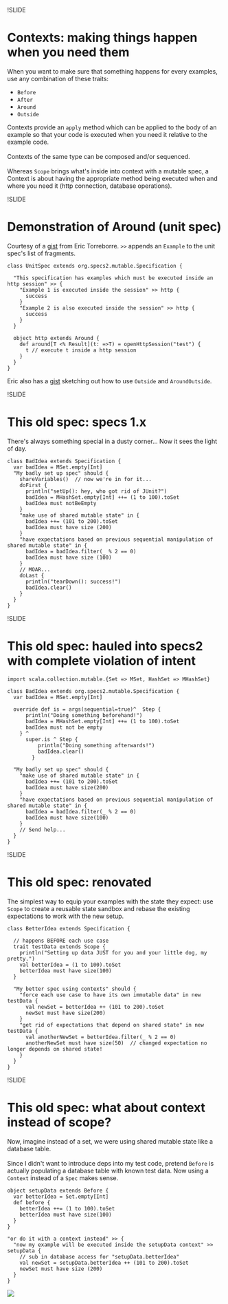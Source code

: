 !SLIDE

# Contexts: making things happen when you need them

When you want to make sure that something happens for every examples, use any combination of these traits:

- ``Before``
- ``After``
- ``Around``
- ``Outside``

Contexts provide an ``apply`` method which can be applied to the body of an example so that your code
is executed when you need it relative to the example code.
<br/>
<br/>
Contexts of the same type can be composed and/or sequenced.
<br/>
<br/>
Whereas ``Scope`` brings what's inside into context with a mutable spec, a Context is about having
the appropriate method being executed when and where you need it (http connection, database operations).

!SLIDE

# Demonstration of Around (unit spec)

Courtesy of a [gist](https://gist.github.com/904913) from Eric Torreborre.  ``>>`` appends an
``Example`` to the unit spec's list of fragments.

    class UnitSpec extends org.specs2.mutable.Specification {

      "This specification has examples which must be executed inside an http session" >> {
        "Example 1 is executed inside the session" >> http {
          success
        }
        "Example 2 is also executed inside the session" >> http {
          success
        }
      }

      object http extends Around {
        def around[T <% Result](t: =>T) = openHttpSession("test") {
          t // execute t inside a http session
        }
      }
    }

Eric also has a [gist](https://gist.github.com/905789) sketching out how to use ``Outside`` and ``AroundOutside``.

!SLIDE

# This old spec: specs 1.x

There's always something special in a dusty corner...  Now it sees the light of day.


    class BadIdea extends Specification {
      var badIdea = MSet.empty[Int]
      "My badly set up spec" should {
        shareVariables()  // now we're in for it...
        doFirst {
          println("setUp(): hey, who got rid of JUnit?")
          badIdea = MHashSet.empty[Int] ++= (1 to 100).toSet
          badIdea must notBeEmpty
        }
        "make use of shared mutable state" in {
          badIdea ++= (101 to 200).toSet
          badIdea must have size (200)
        }
        "have expectations based on previous sequential manipulation of shared mutable state" in {
          badIdea = badIdea.filter(_ % 2 == 0)
          badIdea must have size (100)
        }
        // MOAR...
        doLast {
          println("tearDown(): success!")
          badIdea.clear()
        }
      }
    }

!SLIDE

# This old spec: hauled into specs2 with complete violation of intent

    import scala.collection.mutable.{Set => MSet, HashSet => MHashSet}

    class BadIdea extends org.specs2.mutable.Specification {
      var badIdea = MSet.empty[Int]

      override def is = args(sequential=true)^  Step {
          println("Doing something beforehand!")
          badIdea = MHashSet.empty[Int] ++= (1 to 100).toSet
          badIdea must not be empty
        } ^
          super.is ^ Step {
              println("Doing something afterwards!")
              badIdea.clear()
            }

      "My badly set up spec" should {
        "make use of shared mutable state" in {
          badIdea ++= (101 to 200).toSet
          badIdea must have size(200)
        }
        "have expectations based on previous sequential manipulation of shared mutable state" in {
          badIdea = badIdea.filter(_ % 2 == 0)
          badIdea must have size(100)
        }
        // Send help...
      }
    }

!SLIDE

# This old spec: renovated

The simplest way to equip your examples with the state they expect: use ``Scope`` to create a reusable
state sandbox and rebase the existing expectations to work with the new setup.

    class BetterIdea extends Specification {

      // happens BEFORE each use case
      trait testData extends Scope {
        println("Setting up data JUST for you and your little dog, my pretty.")
        val betterIdea = (1 to 100).toSet
        betterIdea must have size(100)
      }

      "My better spec using contexts" should {
        "force each use case to have its own immutable data" in new testData {
          val newSet = betterIdea ++ (101 to 200).toSet
          newSet must have size(200)
        }
        "get rid of expectations that depend on shared state" in new testData {
          val anotherNewSet = betterIdea.filter(_ % 2 == 0)
          anotherNewSet must have size(50)  // changed expectation no longer depends on shared state!
        }
      }
    }

!SLIDE

# This old spec: what about context instead of scope?

Now, imagine instead of a set, we were using shared mutable state like a database table.
<br/>
<br/>
Since I didn't want to introduce deps into my test code, pretend ``Before`` is actually populating
a database table with known test data.  Now using a ``Context`` instead of a ``Spec`` makes sense.

    object setupData extends Before {
      var betterIdea = Set.empty[Int]
      def before {
        betterIdea ++= (1 to 100).toSet
        betterIdea must have size(100)
      }
    }

    "or do it with a context instead" >> {
      "now my example will be executed inside the setupData context" >> setupData {
        // sub in database access for "setupData.betterIdea"
        val newSet = setupData.betterIdea ++ (101 to 200).toSet
        newSet must have size (200)
      }
    }


<img class="logo" src="/img/novus-logo.gif" />